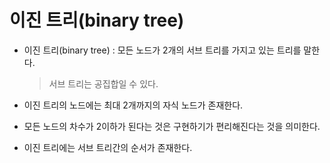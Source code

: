 # 이진 트리(binary tree)

- 이진 트리(binary tree) : 모든 노드가 2개의 서브 트리를 가지고 있는 트리를 말한다.
    > 서브 트리는 공집합일 수 있다.

- 이진 트리의 노드에는 최대 2개까지의 자식 노드가 존재한다.

- 모든 노드의 차수가 2이하가 된다는 것은 구현하기가 편리해진다는 것을 의미한다.

- 이진 트리에는 서브 트리간의 순서가 존재한다.